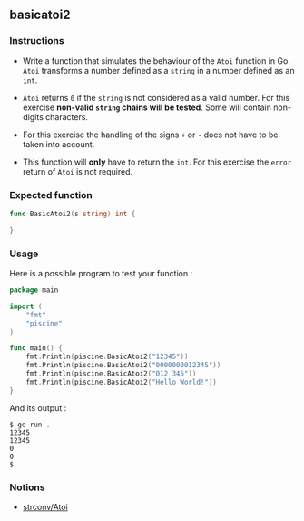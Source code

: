## basicatoi2

### Instructions

- Write a function that simulates the behaviour of the `Atoi` function in Go. `Atoi` transforms a number defined as a `string` in a number defined as an `int`.

- `Atoi` returns `0` if the `string` is not considered as a valid number. For this exercise **non-valid `string` chains will be tested**. Some will contain non-digits characters.

- For this exercise the handling of the signs `+` or `-` does not have to be taken into account.

- This function will **only** have to return the `int`. For this exercise the `error` return of `Atoi` is not required.

### Expected function

```go
func BasicAtoi2(s string) int {

}
```

### Usage

Here is a possible program to test your function :

```go
package main

import (
	"fmt"
	"piscine"
)

func main() {
	fmt.Println(piscine.BasicAtoi2("12345"))
	fmt.Println(piscine.BasicAtoi2("0000000012345"))
	fmt.Println(piscine.BasicAtoi2("012 345"))
	fmt.Println(piscine.BasicAtoi2("Hello World!"))
}
```

And its output :

```console
$ go run .
12345
12345
0
0
$
```

### Notions

- [strconv/Atoi](https://golang.org/pkg/strconv/#Atoi)

